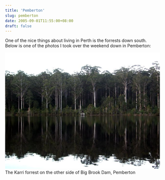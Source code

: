 ```yaml
---
title: 'Pemberton'
slug: pemberton
date: 2005-09-01T11:55:00+08:00
draft: false
---
```


One of the nice things about living in Perth is the forrests down south.
Below is one of the photos I took over the weekend down in Pemberton:

![Karri Forrest around Big Brook Dam, Pemberton](bigbrookdam.jpg)\
The Karri forrest on the other side of Big Brook Dam, Pemberton
